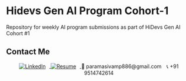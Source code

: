 # Hidevs Gen AI Program Cohort-1
Repository for weekly AI program submissions as part of HiDevs Gen AI Cohort #1

## Contact Me
<p align="center">
  <a href="https://www.linkedin.com/in/paramasivam-j-386628270/" target="_blank">
    <img src="https://img.shields.io/badge/LinkedIn-0077B5?style=flat&logo=linkedin&logoColor=white" alt="LinkedIn" style="vertical-align: middle; margin-right: 10px;">
  </a>
  <a href="https://drive.google.com/file/d/16FtpPhioLH8Jmx-qPDiiT4Jz7fgYA7nS/view?usp=sharing" target="_blank">
    <img src="https://img.shields.io/badge/Resume-FFD700?style=flat&logo=adobeacrobatreader&logoColor=white" alt="Resume" style="vertical-align: middle; margin-right: 10px;">
  </a>
  <span style="vertical-align: middle; margin-right: 10px;">📧 paramasivamp886@gmail.com</span>
  <span style="vertical-align: middle;">📞 +91 9514742614</span>
</p>




